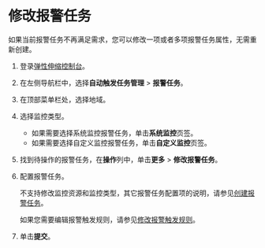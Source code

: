# 修改报警任务

如果当前报警任务不再满足需求，您可以修改一项或者多项报警任务属性，无需重新创建。

1.  登录[弹性伸缩控制台](https://essnew.console.aliyun.com/)。

2.  在左侧导航栏中，选择**自动触发任务管理** \> **报警任务**。

3.  在顶部菜单栏处，选择地域。

4.  选择监控类型。

    -   如果需要选择系统监控报警任务，单击**系统监控**页签。
    -   如果需要选择自定义监控报警任务，单击**自定义监控**页签。
5.  找到待操作的报警任务，在**操作**列中，单击**更多** \> **修改报警任务**。

6.  配置报警任务。

    不支持修改监控资源和监控类型，其它报警任务配置项的说明，请参见[创建报警任务](/cn.zh-CN/自动伸缩/报警任务/创建报警任务.md)。

    如果您需要编辑报警触发规则，请参见[修改报警触发规则](/cn.zh-CN/自动伸缩/报警任务/修改报警触发规则.md)。

7.  单击**提交**。



